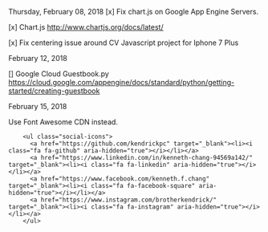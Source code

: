 Thursday, February 08, 2018
[x] Fix chart.js on Google App Engine Servers. 

[x] Chart.js
	http://www.chartjs.org/docs/latest/

[x] Fix centering issue around CV Javascript project for Iphone 7 Plus

February 12, 2018

[] Google Cloud Guestbook.py
 https://cloud.google.com/appengine/docs/standard/python/getting-started/creating-guestbook

 February 15, 2018

 Use Font Awesome CDN instead.
     <!-- Font Awesome CDN -->
    <link href="https://maxcdn.bootstrapcdn.com/font-awesome/4.7.0/css/font-awesome.min.css" rel="stylesheet">

        <ul class="social-icons">
          <a href="https://github.com/kendrickpc" target="_blank"><li><i class="fa fa-github" aria-hidden="true"></i></li></a>
          <a href="https://www.linkedin.com/in/kenneth-chang-94569a142/" target="_blank"><li><i class="fa fa-linkedin" aria-hidden="true"></i></li></a>
          <a href="https://www.facebook.com/kenneth.f.chang" target="_blank"><li><i class="fa fa-facebook-square" aria-hidden="true"></i></li></a>
          <a href="https://www.instagram.com/brotherkendrick/" target="_blank"><li><i class="fa fa-instagram" aria-hidden="true"></i></li></a> 
        </ul>

